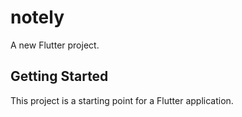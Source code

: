 # notely

A new Flutter project.

## Getting Started

This project is a starting point for a Flutter application.
